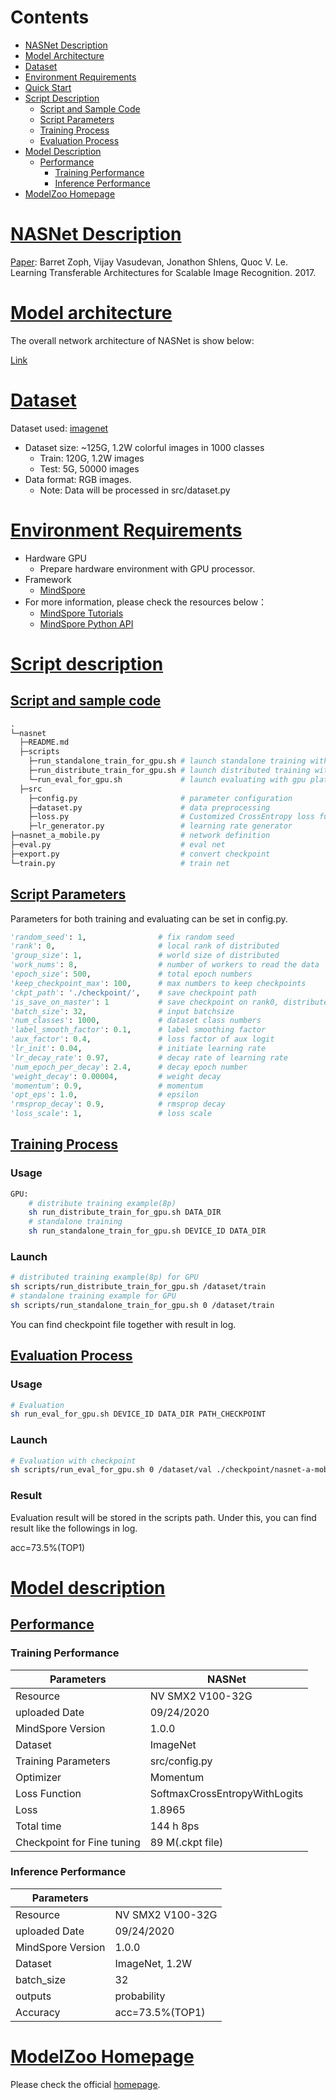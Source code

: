 # Contents

- [NASNet Description](#nasnet-description)
- [Model Architecture](#model-architecture)
- [Dataset](#dataset)
- [Environment Requirements](#environment-requirements)
- [Quick Start](#quick-start)
- [Script Description](#script-description)
    - [Script and Sample Code](#script-and-sample-code)
    - [Script Parameters](#script-parameters)
    - [Training Process](#training-process)
    - [Evaluation Process](#evaluation-process)
- [Model Description](#model-description)
    - [Performance](#performance)  
        - [Training Performance](#evaluation-performance)
        - [Inference Performance](#evaluation-performance)
- [ModelZoo Homepage](#modelzoo-homepage)

# [NASNet Description](#contents)

[Paper](https://arxiv.org/abs/1707.07012): Barret Zoph, Vijay Vasudevan, Jonathon Shlens, Quoc V. Le. Learning Transferable Architectures for Scalable Image Recognition. 2017.

# [Model architecture](#contents)

The overall network architecture of NASNet is show below:

[Link](https://arxiv.org/abs/1707.07012)

# [Dataset](#contents)

Dataset used: [imagenet](http://www.image-net.org/)

- Dataset size: ~125G, 1.2W colorful images in 1000 classes
    - Train: 120G, 1.2W images
    - Test: 5G, 50000 images
- Data format: RGB images.
    - Note: Data will be processed in src/dataset.py

# [Environment Requirements](#contents)

- Hardware GPU
    - Prepare hardware environment with GPU processor.
- Framework
    - [MindSpore](https://www.mindspore.cn/install/en)
- For more information, please check the resources below：
    - [MindSpore Tutorials](https://www.mindspore.cn/tutorial/training/en/master/index.html)
    - [MindSpore Python API](https://www.mindspore.cn/doc/api_python/en/master/index.html)

# [Script description](#contents)

## [Script and sample code](#contents)

```python
.
└─nasnet
  ├─README.md
  ├─scripts
    ├─run_standalone_train_for_gpu.sh # launch standalone training with gpu platform(1p)
    ├─run_distribute_train_for_gpu.sh # launch distributed training with gpu platform(8p)
    └─run_eval_for_gpu.sh             # launch evaluating with gpu platform
  ├─src
    ├─config.py                       # parameter configuration
    ├─dataset.py                      # data preprocessing
    ├─loss.py                         # Customized CrossEntropy loss function
    ├─lr_generator.py                 # learning rate generator
├─nasnet_a_mobile.py                  # network definition
├─eval.py                             # eval net
├─export.py                           # convert checkpoint
└─train.py                            # train net  

```

## [Script Parameters](#contents)

Parameters for both training and evaluating can be set in config.py.

```python
'random_seed': 1,                # fix random seed
'rank': 0,                       # local rank of distributed
'group_size': 1,                 # world size of distributed
'work_nums': 8,                  # number of workers to read the data
'epoch_size': 500,               # total epoch numbers
'keep_checkpoint_max': 100,      # max numbers to keep checkpoints
'ckpt_path': './checkpoint/',    # save checkpoint path
'is_save_on_master': 1           # save checkpoint on rank0, distributed parameters
'batch_size': 32,                # input batchsize
'num_classes': 1000,             # dataset class numbers
'label_smooth_factor': 0.1,      # label smoothing factor
'aux_factor': 0.4,               # loss factor of aux logit
'lr_init': 0.04,                 # initiate learning rate
'lr_decay_rate': 0.97,           # decay rate of learning rate
'num_epoch_per_decay': 2.4,      # decay epoch number
'weight_decay': 0.00004,         # weight decay
'momentum': 0.9,                 # momentum
'opt_eps': 1.0,                  # epsilon
'rmsprop_decay': 0.9,            # rmsprop decay
'loss_scale': 1,                 # loss scale
```

## [Training Process](#contents)

### Usage

```bash
GPU:
    # distribute training example(8p)
    sh run_distribute_train_for_gpu.sh DATA_DIR
    # standalone training
    sh run_standalone_train_for_gpu.sh DEVICE_ID DATA_DIR
```

### Launch

```bash
# distributed training example(8p) for GPU
sh scripts/run_distribute_train_for_gpu.sh /dataset/train
# standalone training example for GPU
sh scripts/run_standalone_train_for_gpu.sh 0 /dataset/train
```

You can find checkpoint file together with result in log.

## [Evaluation Process](#contents)

### Usage

```bash
# Evaluation
sh run_eval_for_gpu.sh DEVICE_ID DATA_DIR PATH_CHECKPOINT
```

### Launch

```bash
# Evaluation with checkpoint
sh scripts/run_eval_for_gpu.sh 0 /dataset/val ./checkpoint/nasnet-a-mobile-rank0-248_10009.ckpt
```

### Result

Evaluation result will be stored in the scripts path. Under this, you can find result like the followings in log.

acc=73.5%(TOP1)

# [Model description](#contents)

## [Performance](#contents)

### Training Performance

| Parameters                 | NASNet                    |
| -------------------------- | ------------------------- |
| Resource                   | NV SMX2 V100-32G          |
| uploaded Date              | 09/24/2020                |
| MindSpore Version          | 1.0.0                     |
| Dataset                    | ImageNet                  |
| Training Parameters        | src/config.py             |
| Optimizer                  | Momentum                  |
| Loss Function              | SoftmaxCrossEntropyWithLogits       |
| Loss                       | 1.8965                    |
| Total time                 | 144 h 8ps                 |
| Checkpoint for Fine tuning | 89 M(.ckpt file)         |

### Inference Performance

| Parameters                 |                           |
| -------------------------- | ------------------------- |
| Resource                   | NV SMX2 V100-32G          |
| uploaded Date              | 09/24/2020                |
| MindSpore Version          | 1.0.0                     |
| Dataset                    | ImageNet, 1.2W            |
| batch_size                 | 32                        |
| outputs                    | probability               |
| Accuracy                   | acc=73.5%(TOP1)           |

# [ModelZoo Homepage](#contents)

Please check the official [homepage](https://gitee.com/mindspore/mindspore/tree/master/model_zoo).
